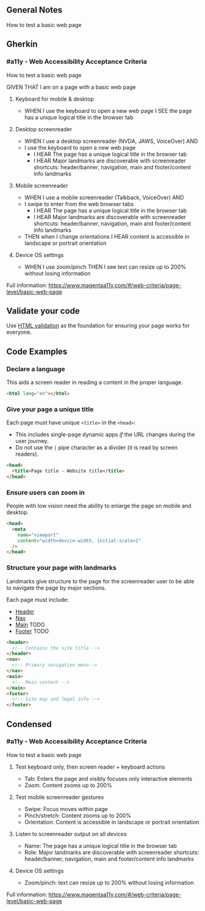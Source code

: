 ## General Notes

How to test a basic web page

## Gherkin

### #a11y - Web Accessibility Acceptance Criteria

How to test a basic web page

GIVEN THAT I am on a page with a basic web page

1. Keyboard for mobile & desktop

   - WHEN I use the keyboard to open a new web page I SEE the page has a unique logical title in the browser tab

2. Desktop screenreader

   - WHEN I use a desktop screenreader (NVDA, JAWS, VoiceOver) AND 
   - I use the keyboard to open a new web page
      - I HEAR The page has a unique logical title in the browser tab
      - I HEAR Major landmarks are discoverable with screenreader shortcuts: header/banner, navigation, main and footer/content info landmarks

3. Mobile screenreader

   - WHEN I use a mobile screenreader (Talkback, VoiceOver) AND
   - I swipe to enter from the web browser tabs
      - I HEAR The page has a unique logical title in the browser tab
      - I HEAR Major landmarks are discoverable with screenreader shortcuts: header/banner, navigation, main and footer/content info landmarks
   - THEN when I change orientations I HEAR content is accessible in landscape or portrait orientation

4. Device OS settings
   - WHEN I use zoom/pinch THEN I see text can resize up to 200% without losing information

Full information: https://www.magentaa11y.com/#/web-criteria/page-level/basic-web-page

## Validate your code
Use [HTML validation](https://validator.w3.org/nu/) as the foundation for ensuring your page works for everyone.

## Code Examples

### Declare a language

This aids a screen reader in reading a content in the proper language.

```html
<html lang="en"></html>
```

### Give your page a unique title

Each page must have unique `<title>` in the `<head>`:

- This includes single-page dynamic apps *if* the URL changes during the user journey.
- Do not use the `|` pipe character as a divider (it is read by screen readers).

```html
<head>
  <title>Page title - Website title</title>
</head>
```

### Ensure users can zoom in

People with low vision need the ability to enlarge the page on mobile and desktop.

```html
<head>
  <meta
    name="viewport"
    content="width=device-width, initial-scale=1"
  />
</head>
```

### Structure your page with landmarks

Landmarks give structure to the page for the screenreader user to be able to navigate the page by major sections.

Each page must include:

- [Header](https://www.magentaa11y.com/#/web-criteria/page-level/header-landmark)
- [Nav](https://www.magentaa11y.com/#/web-criteria/page-level/navigation-landmark) 
- [Main]() TODO
- [Footer]() TODO

```html
<header>
  <!-- Contains the site title -->
</header>
<nav>
  <!-- Primary navigation menu-->
</nav>
<main>
  <!-- Main content -->
</main>
<footer>
  <!-- Site map and legal info -->
</footer>
```

## Condensed

### #a11y - Web Accessibility Acceptance Criteria

How to test a basic web page

1. Test keyboard only, then screen reader + keyboard actions

    - Tab: Enters the page and visibly focuses only interactive elements
    - Zoom: Content zooms up to 200%

2. Test mobile screenreader gestures

    - Swipe: Focus moves within page
    - Pinch/stretch: Content zooms up to 200%
    - Orientation: Content is accessible in landscape or portrait orientation

3. Listen to screenreader output on all devices

    - Name: The page has a unique logical title in the browser tab
    - Role: Major landmarks are discoverable with screenreader shortcuts: header/banner, navigation, main and footer/content info landmarks

4. Device OS settings

    - Zoom/pinch: text can resize up to 200% without losing information

Full information: https://www.magentaa11y.com/#/web-criteria/page-level/basic-web-page
